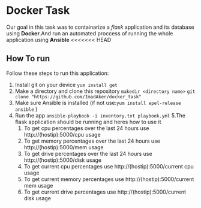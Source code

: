 # Docker Task
Our goal in this task was to containarize a *flask* application and its database using **Docker**.And run an automated proccess of running the whole application using **Ansible**
<<<<<<< HEAD

## How To run
Follow these steps to run this application:
1.  Install git on your device 
`yum install get`
2. Make a directory and clone this repository 
`makedir <directory name>`
`git clone "https://github.com/ImadAker/docker_task"`
3. Make sure Ansible is installed (if not use:`yum install epel-release ansible` )
4. Run the app 
`ansible-playbook -i inventory.txt playbook.yml`
5.The flask application should be running and heres how to use it
    1. To get cpu percentages over the last 24 hours use http://(hostip):5000/cpu usage
    2. To get memory percentages over the last 24 hours use http://(hostip):5000/mem usage
    3. To get drive percentages over the last 24 hours use http://(hostip):5000/disk usage
    4. To get current cpu percentages  use http://(hostip):5000/current cpu usage
    5. To get current memory percentages use http://(hostip):5000/current mem usage
    6. To get current drive percentages  use http://(hostip):5000/current disk usage

